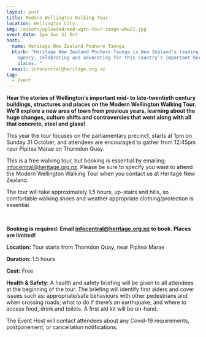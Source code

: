```yaml
---
layout: post
title: Modern Wellington Walking Tour
location: Wellington City
img: /assets/uploaded/mod-wgtn-tour-image-whw21.jpg
event_date: 1pm Sun 31 Oct
host:
  name: Heritage New Zealand Pouhere Taonga
  blurb: "Heritage New Zealand Pouhere Taonga is New Zealand’s leading heritage
    agency, celebrating and advocating for this country’s important heritage
    places. "
  email: infocentral@heritage.org.nz
tag:
  - Event
---
```

**Hear the stories of Wellington’s important mid- to late-twentieth century buildings, structures and places on the Modern Wellington Walking Tour. We’ll explore a new area of town from previous years, learning about the huge changes, culture shifts and controversies that went along with all that concrete, steel and glass!** 

This year the tour focuses on the parliamentary precinct, starts at 1pm on Sunday 31 October, and attendees are encouraged to gather from 12:45pm near Pipitea Marae on Thorndon Quay. 

This is a free walking tour, but booking is essential by emailing: infocentral@heritage.org.nz. Please be sure to specify you want to attend the Modern Wellington Walking Tour when you contact us at Heritage New Zealand. 

The tour will take approximately 1.5 hours, up-stairs and hills, so comfortable walking shoes and weather appropriate clothing/protection is essential.

<br>

**Booking is required. Email infocentral@heritage.org.nz to book. Places are limited!**

**Location:** Tour starts from Thorndon Quay, near Pipitea Marae 

**Duration:** 1.5 hours 

**Cost:** Free

**Health & Safety:** A health and safety briefing will be given to all attendees at the beginning of the tour. The briefing will identify first aiders and cover issues such as: appropriate/safe behaviours with other pedestrians and when crossing roads; what to do if there’s an earthquake; and where to access food, drink and toilets. A first aid kit will be on-hand.

The Event Host will contact attendees about any Covid-19 requirements, postponement, or cancellation notifications.